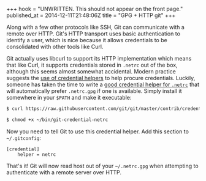 +++
hook = "UNWRITTEN. This should not appear on the front page."
published_at = 2014-12-11T21:48:06Z
title = "GPG + HTTP git"
+++

Along with a few other protocols like SSH, Git can communicate with a remote
over HTTP. Git's HTTP transport uses basic authentication to identify a user,
which is nice because it allows credentials to be consolidated with other tools
like Curl.

Git actually uses libcurl to support its HTTP implementation which means that
like Curl, it supports credentials stored in `.netrc` out of the box, although
this seems almost somewhat accidental. Modern practice suggests the [use of
credential helpers][credential-helpers] to help procure credentials. Luckily,
someone has taken the time to write a [good credential helper for
`.netrc`][netrc] that will automatically prefer `.netrc.gpg` if one is
available. Simply install it somewhere in your `$PATH` and make it executable:

``` sh
$ curl https://raw.githubusercontent.com/git/git/master/contrib/credential/netrc/git-credential-netrc > ~/bin/git-credential-netrc

$ chmod +x ~/bin/git-credential-netrc
```

Now you need to tell Git to use this credential helper. Add this section to
`~/.gitconfig`:

```
[credential]
    helper = netrc
```

That's it! Git will now read host out of your `~/.netrc.gpg` when attempting to
authenticate with a remote server over HTTP.

[credential-helpers]: https://www.kernel.org/pub/software/scm/git/docs/v1.7.9/technical/api-credentials.html
[netrc]: https://github.com/git/git/blob/master/contrib/credential/netrc/git-credential-netrc
